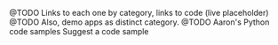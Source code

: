 @TODO Links to each one by category, links to code (live placeholder)
@TODO Also, demo apps as distinct category.
@TODO Aaron's Python code samples
Suggest a code sample

